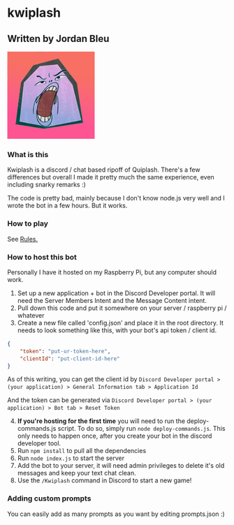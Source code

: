 # kwiplash

## Written by Jordan Bleu

![logo](./images/kwiplash-small.png)

### What is this

Kwiplash is a discord / chat based ripoff of Quiplash.  There's a few differences but overall I made it pretty much the same experience, even including snarky remarks :)

The code is pretty bad, mainly because I don't know node.js very well and I wrote the bot in a few hours.  But it works.  

### How to play

See [Rules.](./rules.md)

### How to host this bot

Personally I have it hosted on my Raspberry Pi, but any computer should work. 

1. Set up a new application + bot in the Discord Developer portal.  It will need the Server Members Intent and the Message Content intent. 
2. Pull down this code and put it somewhere on your server / raspberry pi / whatever
3. Create a new file called 'config.json' and place it in the root directory.  It needs to look something like this, with your bot's api token / client id.
```json
{
    "token": "put-ur-token-here",
    "clientId": "put-client-id-here"
}
```
As of this writing, you can get the client id by `Discord Developer portal > (your application) > General Information tab > Application Id`

And the token can be generated via `Discord Developer portal > (your application) > Bot tab > Reset Token`

4. **If you're hosting for the first time** you will need to run the deploy-commands.js script.  To do so, simply run `node deploy-commands.js`.  This only needs to happen once, after you create your bot in the discord developer tool.
5. Run `npm install` to pull all the dependencies
6. Run `node index.js` to start the server 
7. Add the bot to your server, it will need admin privileges to delete it's old messages and keep your text chat clean.
8. Use the `/Kwiplash` command in Discord to start a new game!

### Adding custom prompts

You can easily add as many prompts as you want by editing prompts.json :)



